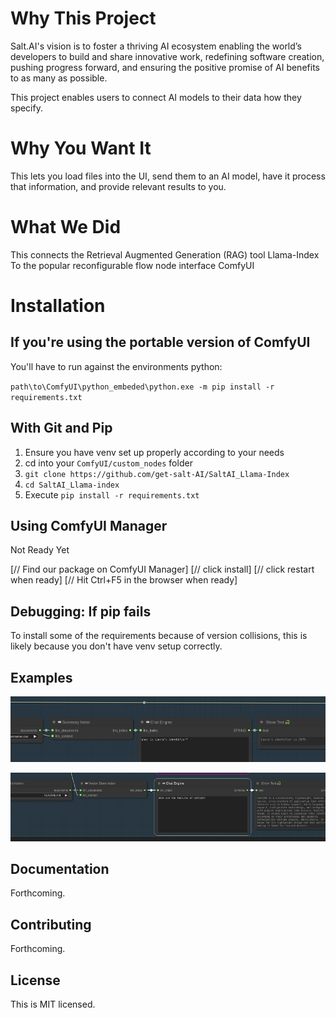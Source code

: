
# Why This Project

Salt.AI's vision is to foster a thriving AI ecosystem enabling the world’s developers to build and share innovative work, redefining software creation, pushing progress forward, and ensuring the positive promise of AI benefits to as many as possible.

This project enables users to connect AI models to their data how they specify.

# Why You Want It

This lets you load files into the UI, send them to an AI model, have it process that
information, and provide relevant results to you.

# What We Did

This connects the Retrieval Augmented Generation (RAG) tool Llama-Index
To the popular reconfigurable flow node interface ComfyUI

# Installation

## If you're using the portable version of ComfyUI 

You'll have to run against the environments python:

`path\to\ComfyUI\python_embeded\python.exe -m pip install -r requirements.txt`

## With Git and Pip

1. Ensure you have venv set up properly according to your needs
2. cd into your `ComfyUI/custom_nodes` folder
3. `git clone https://github.com/get-salt-AI/SaltAI_Llama-Index`
4. `cd SaltAI_Llama-index`
5. Execute `pip install -r requirements.txt`

## Using ComfyUI Manager

Not Ready Yet

[// Find our package on ComfyUI Manager]
[// click install]
[// click restart when ready]
[// Hit Ctrl+F5 in the browser when ready]

## Debugging: If pip fails

To install some of the requirements because of version collisions, this is likely because you don't have venv setup correctly.

## Examples

![Using on a CSV](examples/image.png)

![Using on a Readme.md](examples/image_2_.png)

## Documentation

Forthcoming.

## Contributing

Forthcoming.

## License

This is MIT licensed.